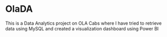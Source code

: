 # OlaDA
This is a Data Analytics project on OLA Cabs where I have tried to retrieve data using MySQL and created a visualization dashboard using Power BI 
